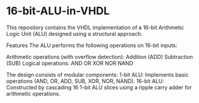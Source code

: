 # 16-bit-ALU-in-VHDL
This repository contains the VHDL implementation of a 16-bit Arithmetic Logic Unit (ALU) designed using a structural approach.

Features
The ALU performs the following operations on 16-bit inputs:

  Arithmetic operations (with overflow detection):
    Addition (ADD)
    Subtraction (SUB)
  Logical operations:
    AND
    OR
    XOR
    NOR
    NAND
    
  The design consists of modular components:
    1-bit ALU: Implements basic operations (AND, OR, ADD, SUB, XOR, NOR, NAND).
    16-bit ALU: Constructed by cascading 16 1-bit ALU slices using a ripple carry adder for arithmetic operations.

